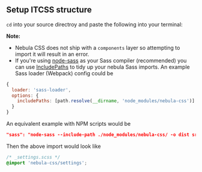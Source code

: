 ## Setup ITCSS structure

`cd` into your source directroy and paste the following into your terminal:

**Note:**
* Nebula CSS does not ship with a `components` layer so attempting to import it will result in an error.
* If you're using [node-sass](https://github.com/sass/node-sass) as your Sass compiler (recommended) you can use [IncludePaths](https://github.com/sass/node-sass#includepaths) to tidy up your nebula Sass imports.
An example Sass loader (Webpack) config could be

```javascript
{
  loader: 'sass-loader',
  options: {
    includePaths: [path.resolve(__dirname, 'node_modules/nebula-css')]
  }
}
```

An equivalent example with NPM scripts would be
```json
"sass": "node-sass --include-path ./node_modules/nebula-css/ -o dist src/scss/main.scss"
```

Then the above import would look like
```scss
/* _settings.scss */
@import 'nebula-css/settings';
```
